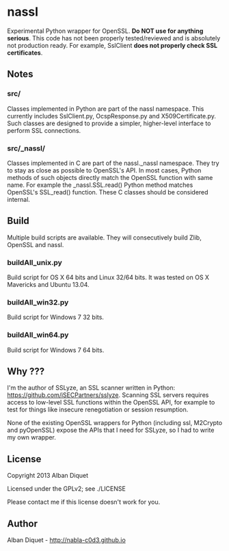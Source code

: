 nassl
=====

Experimental Python wrapper for OpenSSL. **Do NOT use for anything serious**.
This code has not been properly tested/reviewed and is absolutely not
production ready. For example, SslClient **does not properly check SSL
certificates**.


Notes
-----

### src/

Classes implemented in Python are part of the nassl namespace. This currently
includes SslClient.py, OcspResponse.py and X509Certificate.py. Such classes
are designed to provide a simpler, higher-level interface to perform SSL
connections.


### src/_nassl/

Classes implemented in C are part of the nassl.\_nassl namespace. They try to
stay as close as possible to OpenSSL's API. In most cases, Python methods of
such objects directly match the OpenSSL function with same name. For example
the \_nassl.SSL.read() Python method matches OpenSSL's SSL\_read() function.
These C classes should be considered internal.


Build
-----

Multiple build scripts are available. They will consecutively build Zlib,
OpenSSL and nassl.


### buildAll_unix.py

Build script for OS X 64 bits and Linux 32/64 bits. It was tested on OS X
Mavericks and Ubuntu 13.04.


### buildAll_win32.py

Build script for Windows 7 32 bits.


### buildAll_win64.py

Build script for Windows 7 64 bits.


Why ???
-------

I'm the author of SSLyze, an SSL scanner written in Python:
https://github.com/iSECPartners/sslyze. Scanning SSL servers requires access
to low-level SSL functions within the OpenSSL API, for example to test for
things like insecure renegotiation or session resumption.

None of the existing OpenSSL wrappers for Python (including ssl, M2Crypto and
pyOpenSSL) expose the APIs that I need for SSLyze, so I had to write my own
wrapper.


License
-------

Copyright 2013 Alban Diquet

Licensed under the GPLv2; see ./LICENSE

Please contact me if this license doesn't work for you.


Author
------

Alban Diquet - http://nabla-c0d3.github.io
